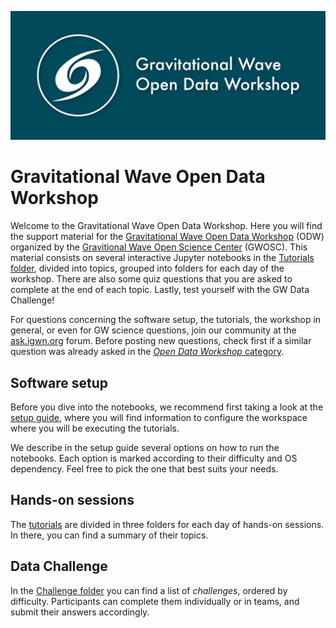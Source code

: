 ![GW Open Data Workshop](share/ODWlogo.jpeg)

# Gravitational Wave Open Data Workshop

Welcome to the Gravitational Wave Open Data Workshop.
Here you will find the support material for the [Gravitational Wave Open Data Workshop](https://learn.gwosc.org) (ODW)
organized by the [Gravitional Wave Open Science Center](https://gwosc.org) (GWOSC).
This material consists on several interactive Jupyter notebooks in the [Tutorials folder](./Tutorials/), divided into topics, grouped into folders for each day of the workshop.
There are also some quiz questions that you are asked to complete at the end of each topic.
Lastly, test yourself with the GW Data Challenge!

For questions concerning the software setup, the tutorials, the workshop in general, or even for GW science questions, join our community at the [ask.igwn.org](ask.igwn.org) forum.
Before posting new questions, check first if a similar question was already asked in the [_Open Data Workshop_ category](https://ask.igwn.org/c/open-data-workshop/5).

## Software setup

Before you dive into the notebooks, we recommend first taking a look at the [setup guide](./setup.md),
where you will find information to configure the workspace where you will be executing the tutorials.

We describe in the setup guide several options on how to run the notebooks.
Each option is marked according to their difficulty and OS dependency.
Feel free to pick the one that best suits your needs.

## Hands-on sessions

The [tutorials](./Tutorials/) are divided in three folders for each day of hands-on sessions. In there, you can find a summary of their topics.

## Data Challenge

In the [Challenge folder](./Challenge) you can find a list of _challenges_, ordered by difficulty.
Participants can complete them individually or in teams, and submit their answers accordingly.
